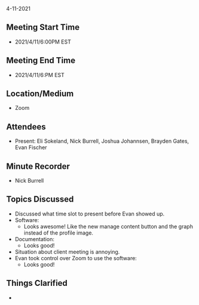 4-11-2021
## Meeting Start Time
- 2021/4/11/6:00PM EST

## Meeting End Time
- 2021/4/11/6:PM EST

## Location/Medium
- Zoom

## Attendees
- Present: Eli Sokeland, Nick Burrell, Joshua Johannsen, Brayden Gates, Evan Fischer

## Minute Recorder
- Nick Burrell

## Topics Discussed
- Discussed what time slot to present before Evan showed up.
- Software:
  - Looks awesome! Like the new manage content button and the graph instead of the profile image.
- Documentation:
  - Looks good!
- Situation about client meeting is annoying.
- Evan took control over Zoom to use the software:
  - Looks good!
  
## Things Clarified
- 
